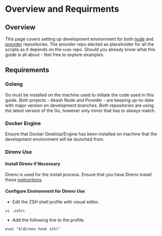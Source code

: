 # Overview and Requirments

## Overview

This page covers setting up development environment for both [node](https://github.com/akash-network/node) and [provider](https://github.com/akash-network/provider) repositories. The provider repo elected as placeholder for all the scripts as it depends on the `node` repo.   Should you already know what this guide is all about - feel free to explore examples.

## Requirements

### Golang

Go must be installed on the machine used to initiate the code used in this guide. Both projects - Akash Node and Provider - are keeping up-to-date with major version on development branches. Both repositories are using the latest version of the Go, however only minor that has to always match.

### **Docker Engine**

Ensure that Docker Desktop/Engine has been installed on machine that the development environment will be launched from.

### Direnv Use

#### Install Direnv if Necessary

Direnv is used for the install process.  Ensure that you have Direnv install these [instructions](https://direnv.net/).

#### Configure Environment for Direnv Use

* Edit the ZSH shell profile with visual editor.

```
vi .zshrc
```

* Add the following line to the profile.

```
eval "$(direnv hook zsh)"
```
